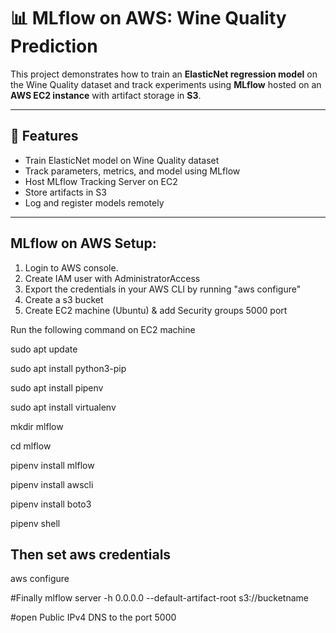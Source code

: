 # 📊 MLflow on AWS: Wine Quality Prediction

This project demonstrates how to train an **ElasticNet regression model** on the Wine Quality dataset and track experiments using **MLflow** hosted on an **AWS EC2 instance** with artifact storage in **S3**.

---

## 🚀 Features

- Train ElasticNet model on Wine Quality dataset
- Track parameters, metrics, and model using MLflow
- Host MLflow Tracking Server on EC2
- Store artifacts in S3
- Log and register models remotely

---


## MLflow on AWS Setup:

1. Login to AWS console.
2. Create IAM user with AdministratorAccess
3. Export the credentials in your AWS CLI by running "aws configure"
4. Create a s3 bucket
5. Create EC2 machine (Ubuntu) & add Security groups 5000 port

Run the following command on EC2 machine

sudo apt update

sudo apt install python3-pip

sudo apt install pipenv

sudo apt install virtualenv

mkdir mlflow

cd mlflow

pipenv install mlflow

pipenv install awscli

pipenv install boto3

pipenv shell

## Then set aws credentials
aws configure


#Finally 
mlflow server -h 0.0.0.0 --default-artifact-root s3://bucketname

#open Public IPv4 DNS to the port 5000


 

